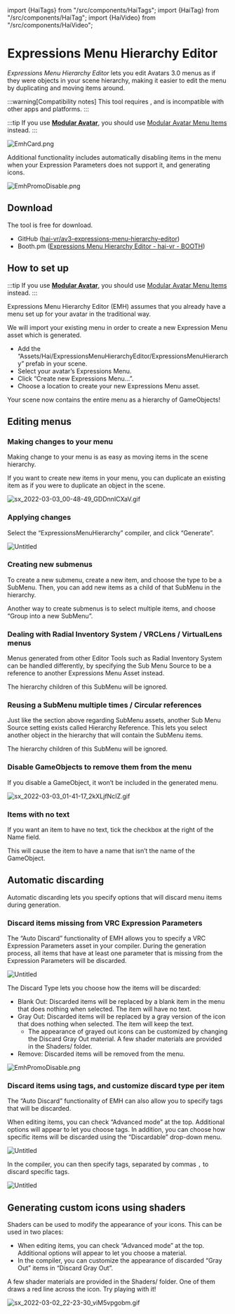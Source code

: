 import {HaiTags} from "/src/components/HaiTags";
import {HaiTag} from "/src/components/HaiTag";
import {HaiVideo} from "/src/components/HaiVideo";

# Expressions Menu Hierarchy Editor

<HaiTags>
<HaiTag requiresVRChat={true} />
</HaiTags>

*Expressions Menu Hierarchy Editor* lets you edit Avatars 3.0 menus as if they were objects in your scene hierarchy, making it easier to edit the menu by duplicating and moving items around.

:::warning[Compatibility notes]
This tool requires <HaiTag requiresVRChat={true} short={true} />, and is incompatible with other apps and platforms.
:::

:::tip
If you use **[Modular Avatar](https://modular-avatar.nadena.dev/)**, you should use [Modular Avatar Menu Items](https://modular-avatar.nadena.dev/docs/tutorials/menu) instead.
:::

![EmhCard.png](expressions-menu-hierarchy-editor-img/EmhCard.png)

Additional functionality includes automatically disabling items in the menu when your Expression Parameters does not support it, and generating icons.

![EmhPromoDisable.png](expressions-menu-hierarchy-editor-img/EmhPromoDisable.png)

## Download

The tool is free for download.

- GitHub ([hai-vr/av3-expressions-menu-hierarchy-editor](https://github.com/hai-vr/av3-expressions-menu-hierarchy-editor))
- Booth.pm ([Expressions Menu Hierarchy Editor - hai-vr - BOOTH](https://hai-vr.booth.pm/items/3696355))

## How to set up

:::tip
If you use **[Modular Avatar](https://modular-avatar.nadena.dev/)**, you should use [Modular Avatar Menu Items](https://modular-avatar.nadena.dev/docs/tutorials/menu) instead.
:::

Expressions Menu Hierarchy Editor (EMH) assumes that you already have a menu set up for your avatar in the traditional way.

We will import your existing menu in order to create a new Expression Menu asset which is generated.

- Add the “Assets/Hai/ExpressionsMenuHierarchyEditor/ExpressionsMenuHierarchy” prefab in your scene.
- Select your avatar’s Expressions Menu.
- Click “Create new Expressions Menu...”.
- Choose a location to create your new Expressions Menu asset.

Your scene now contains the entire menu as a hierarchy of GameObjects!

<HaiVideo src="./expressions-menu-hierarchy-editor-img/sx_2022-03-03_03-36-12_qwusFjCQsC.mp4"></HaiVideo>

## Editing menus

### Making changes to your menu

Making change to your menu is as easy as moving items in the scene hierarchy.

If you want to create new items in your menu, you can duplicate an existing item as if you were to duplicate an object in the scene.

![sx_2022-03-03_00-48-49_GDDnnICXaV.gif](expressions-menu-hierarchy-editor-img/sx_2022-03-03_00-48-49_GDDnnICXaV.gif)

### Applying changes

Select the “ExpressionsMenuHierarchy” compiler, and click “Generate”.

![Untitled](expressions-menu-hierarchy-editor-img/Untitled.png)

### Creating new submenus

To create a new submenu, create a new item, and choose the type to be a SubMenu. Then, you can add new items as a child of that SubMenu in the hierarchy.

Another way to create submenus is to select multiple items, and choose “Group into a new SubMenu”.

### Dealing with Radial Inventory System / VRCLens / VirtualLens menus

Menus generated from other Editor Tools such as Radial Inventory System can be handled differently, by specifying the Sub Menu Source to be a reference to another Expressions Menu Asset instead.

The hierarchy children of this SubMenu will be ignored.

<HaiVideo src="./expressions-menu-hierarchy-editor-img/sx_2022-03-03_01-37-29_JfpvN3yRTz.mp4"></HaiVideo>

### Reusing a SubMenu multiple times / Circular references

Just like the section above regarding SubMenu assets, another Sub Menu Source setting exists called Hierarchy Reference. This lets you select another object in the hierarchy that will contain the SubMenu items.

The hierarchy children of this SubMenu will be ignored.

### Disable GameObjects to remove them from the menu

If you disable a GameObject, it won’t be included in the generated menu.

![sx_2022-03-03_01-41-17_2kXLjfNcIZ.gif](expressions-menu-hierarchy-editor-img/sx_2022-03-03_01-41-17_2kXLjfNcIZ.gif)

### Items with no text

If you want an item to have no text, tick the checkbox at the right of the Name field.

This will cause the item to have a name that isn’t the name of the GameObject.

## Automatic discarding

Automatic discarding lets you specify options that will discard menu items during generation.

### Discard items missing from VRC Expression Parameters

The “Auto Discard” functionality of EMH allows you to specify a VRC Expression Parameters asset in your compiler. During the generation process, all items that have at least one parameter that is missing from the Expression Parameters will be discarded.

![Untitled](expressions-menu-hierarchy-editor-img/Untitled%201.png)

The Discard Type lets you choose how the items will be discarded:

- Blank Out: Discarded items will be replaced by a blank item in the menu that does nothing when selected. The item will have no text.
- Gray Out: Discarded items will be replaced by a gray version of the icon that does nothing when selected. The item will keep the text.
    - The appearance of grayed out icons can be customized by changing the Discard Gray Out material. A few shader materials are provided in the Shaders/ folder.
- Remove: Discarded items will be removed from the menu.

![EmhPromoDisable.png](expressions-menu-hierarchy-editor-img/EmhPromoDisable.png)

### Discard items using tags, and customize discard type per item

The “Auto Discard” functionality of EMH can also allow you to specify tags that will be discarded.

When editing items, you can check “Advanced mode” at the top. Additional options will appear to let you choose tags. In addition, you can choose how specific items will be discarded using the “Discardable” drop-down menu.

![Untitled](expressions-menu-hierarchy-editor-img/Untitled%202.png)

In the compiler, you can then specify tags, separated by commas `,` to discard specific tags.

![Untitled](expressions-menu-hierarchy-editor-img/Untitled%203.png)

## Generating custom icons using shaders

Shaders can be used to modify the appearance of your icons. This can be used in two places:

- When editing items, you can check “Advanced mode” at the top. Additional options will appear to let you choose a material.
- In the compiler, you can customize the appearance of discarded “Gray Out” items in “Discard Gray Out”.

A few shader materials are provided in the Shaders/ folder. One of them draws a red line across the icon. Try playing with it!

![sx_2022-03-02_22-23-30_viM5vpgobm.gif](expressions-menu-hierarchy-editor-img/sx_2022-03-02_22-23-30_viM5vpgobm.gif)
